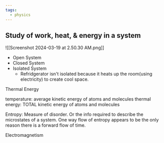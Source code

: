 ```yaml
---
tags:
  - physics
---
```



## Study of work, heat, & energy in a system
![[Screenshot 2024-03-19 at 2.50.30 AM.png]]
- Open System
- Closed System
- Isolated System
	- Refridgerator isn't isolated because it heats up the room(using electricity) to create cool space.




Thermal Energy

temperature: average kinetic energy of atoms and molecules
thermal energy: TOTAL kinetic energy of atoms and molecules


Entropy: Measure of disorder. Or the info required to describe the microstates of a system.
One way flow of entropy appears to be the only reason there is a forward flow of time.


Electromagnetism



